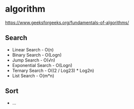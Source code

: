 # algorithm

https://www.geeksforgeeks.org/fundamentals-of-algorithms/

## Search

* Linear Search - O(n)
* Binary Search - O(Logn)
* Jump Search - O(√n)
* Exponential Search - O(Logn)
* Ternary Search - O((2 / Log23) * Log2n)
* List Search - O(m*n)

## Sort

* ...
